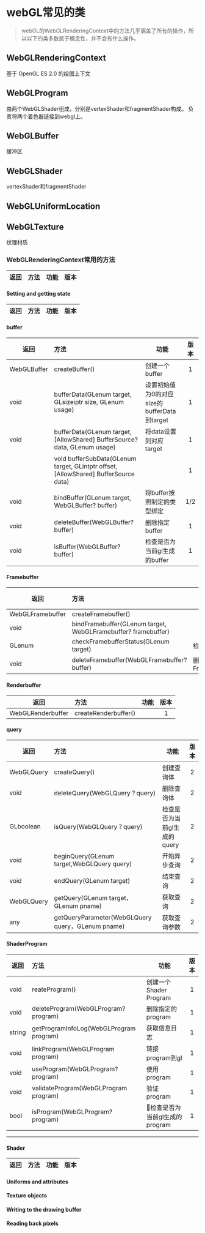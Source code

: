 # webGL常见的类

> webGL的WebGLRenderingContext中的方法几乎涵盖了所有的操作，所以以下的类多数属于概念性，并不会有什么操作。

## WebGLRenderingContext

 基于 OpenGL ES 2.0 的绘图上下文

## WebGLProgram

由两个WebGLShader组成，分别是vertexShader和fragmentShader构成。
负责将两个着色器链接到webgl上。

## WebGLBuffer

缓冲区

## WebGLShader

vertexShader和fragmentShader

## WebGLUniformLocation

## WebGLTexture

纹理材质

### WebGLRenderingContext常用的方法

| 返回 | 方法        | 功能    |  版本  |
| ---| :--------  | -----   | :----: |

#### Setting and getting state

| 返回 | 方法        | 功能    |  版本  |
| ---| :--------  | -----   | :----: |

#### buffer

| 返回 | 方法        | 功能    |  版本  |
| ---| :--------  | -----   | :----: |
|WebGLBuffer|createBuffer()|创建一个buffer|1|
|void|bufferData(GLenum target, GLsizeiptr size, GLenum usage)|设置初始值为0的对应size的bufferData到target|1|
|void|bufferData(GLenum target, [AllowShared] BufferSource? data, GLenum usage)|将data设置到对应target|1|
||void bufferSubData(GLenum target, GLintptr offset, [AllowShared] BufferSource data)||1|
|void|bindBuffer(GLenum target, WebGLBuffer? buffer)|将buffer按照制定的类型绑定|1/2|
|void|deleteBuffer(WebGLBuffer? buffer)|删除指定buffer|1|
|void|isBuffer(WebGLBuffer? buffer)|检查是否为当前gl生成的buffer|1|

#### Framebuffer

| 返回 | 方法        | 功能    |  版本  |
| ---| :--------  | -----   | :----: |
|WebGLFramebuffer|createFramebuffer()||1|
|void|bindFramebuffer(GLenum target, WebGLFramebuffer? framebuffer)||1/2|
|GLenum|checkFramebufferStatus(GLenum target)|检查其状态|1|
|void|deleteFramebuffer(WebGLFramebuffer? buffer)|删除Framebuffer|1|

#### Renderbuffer

| 返回 | 方法        | 功能    |  版本  |
| ---| :--------  | -----   | :----: |
|WebGLRenderbuffer|createRenderbuffer()||1|

#### query

| 返回 | 方法        | 功能    |  版本  |
| ---| :--------  | -----   | :----: |
|WebGLQuery| createQuery()|创建查询体|2|
|void|deleteQuery(WebGLQuery？query)|删除查询体|2|
|GLboolean|isQuery(WebGLQuery？query)|检查是否为当前gl生成的query|2|
|void|beginQuery(GLenum target,WebGLQuery query)|开始异步查询|2|
|void|endQuery(GLenum target)|结束查询|2|
|WebGLQuery|getQuery(GLenum target，GLenum pname)|获取查询|2|
|any|getQueryParameter(WebGLQuery query，GLenum pname)|获取查询参数|2|

#### ShaderProgram

| 返回 | 方法        | 功能    |  版本  |
| ---| :--------  | -----   | :----: |
|void|reateProgram()| 创建一个Shader Program|1|
|void|deleteProgram(WebGLProgram? program)|删除指定的program|1|
|string|getProgramInfoLog(WebGLProgram program)|获取信息日志|1|
|void|linkProgram(WebGLProgram program)|链接program到gl|1|
|void|useProgram(WebGLProgram? program)|使用program|1|
|void|validateProgram(WebGLProgram program)|验证program|1|
|bool|isProgram(WebGLProgram? program)|检查是否为当前gl生成的program|1|
---------------------

#### Shader

| 返回 | 方法        | 功能    |  版本  |
| ---| :--------  | -----   | :----: |

#### Uniforms and attributes

#### Texture objects

#### Writing to the drawing buffer

#### Reading back pixels